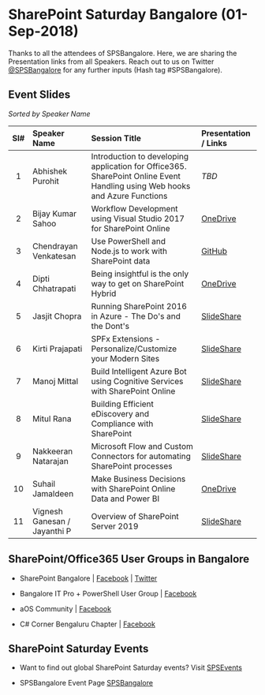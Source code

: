# SharePoint Saturday Bangalore (01-Sep-2018)

Thanks to all the attendees of SPSBangalore.  Here, we are sharing the Presentation links from all Speakers. Reach out to us on Twitter [@SPSBangalore](https://twitter.com/spsbangalore "SharePoint Saturday Bangalore") for any further inputs (Hash tag #SPSBangalore).

## Event Slides

<i>Sorted by Speaker Name</i>

| Sl# | Speaker Name | Session Title | Presentation / Links |
|:---:|:-----------|:---------|:------------|
| 1 | Abhishek Purohit | Introduction to developing application for Office365. <br/>SharePoint Online Event Handling using Web hooks and Azure Functions | <i>TBD</i> |
| 2 | Bijay Kumar Sahoo | Workflow Development using Visual Studio 2017 for SharePoint Online | [OneDrive](https://1drv.ms/p/s!Aou2QDej1P86rwUYPdTofQg74N3u  "PowerPoint on OneDrive")  |
| 3 | Chendrayan Venkatesan | Use PowerShell and Node.js to work with SharePoint data | [GitHub](https://github.com/ChendrayanV/Events-2018-2019/tree/master/SPSEvents-SEP2018  "Chen's Personal GitHub")  |
| 4 | Dipti Chhatrapati | Being insightful is the only way to get on SharePoint Hybrid | [OneDrive](https://1drv.ms/p/s!Aou2QDej1P86gzOxXgtSZRKonHDu  "PowerPoint on OneDrive")  |
| 5 | Jasjit Chopra | Running SharePoint 2016 in Azure - The Do's and the Dont's | [SlideShare](https://www.slideshare.net/jasjitchopra/running-sharepoint-2016-in-azure-the-dos-and-the-donts "Jasjit's Personal SlideShare")  |
| 6 | Kirti Prajapati | SPFx Extensions - Personalize/Customize your Modern Sites | [SlideShare](https://www.slideshare.net/kirtiprajapati/spfx-extensions-personalizecustomize-your-modern-sites "Kirti's Personal SlideShare")  |
| 7 | Manoj Mittal | Build Intelligent Azure Bot using Cognitive Services with SharePoint Online | [SlideShare](https://www.slideshare.net/ManojMittal12/build-intelligent-azure-bot-using-cognitive-services-with-sharepoint-online  "Manoj's Personal SlideShare")  |
| 8 | Mitul Rana | Building Efficient eDiscovery and Compliance with SharePoint | [SlideShare](https://www.slideshare.net/mobile/mitul2020/building-efficient-ediscovery-and-compliance-with-sharepoint-and-o365   "Mitul's Personal SlideShare")  |
| 9 | Nakkeeran Natarajan | Microsoft Flow and Custom Connectors for automating SharePoint processes | [SlideShare](https://www.slideshare.net/NakkeeranNatarajan/automating-sharepoint-processes-with-microsoft-flow-spsbangalore  "Nakkeeran's Personal SlideShare")  |
| 10 | Suhail Jamaldeen | Make Business Decisions with SharePoint Online Data and Power BI | [OneDrive](https://1drv.ms/p/s!Aou2QDej1P86rwd6sQ3QB-fxQzSu  "PowerPoint on OneDrive")  |
| 11 | Vignesh Ganesan / Jayanthi P | Overview of SharePoint Server 2019 | [SlideShare](https://www.slideshare.net/VigneshGanesanMCPMCI/sharepoint-saturday-bangalore-overview-of-sharepoint-server-2019/VigneshGanesanMCPMCI/sharepoint-saturday-bangalore-overview-of-sharepoint-server-2019 "Vignesh's Personal SlideShare")  |

## SharePoint/Office365 User Groups in Bangalore

* SharePoint Bangalore | [Facebook](https://www.facebook.com/groups/spbangalore/ "Facebook") | [Twitter](https://twitter.com/spbangalore "Twitter")

* Bangalore IT Pro + PowerShell User Group | [Facebook](https://www.facebook.com/groups/psbug/ "Facebook")

* aOS Community | [Facebook](https://www.facebook.com/aosComm/ "Facebook")

* C# Corner Bengaluru Chapter | [Facebook](https://www.c-sharpcorner.com/chapters/bengaluru-chapter "C# Corner Bengaluru Chapter")


## SharePoint Saturday Events

* Want to find out global SharePoint Saturday events? Visit [SPSEvents](http://www.spsevents.org/ "SharePoint Saturdays Home Page")

* SPSBangalore Event Page [SPSBangalore](http://www.spsevents.org/city/Bangalore/Bangalore2018/ "SPSBangalore 01-Sep-2018")

